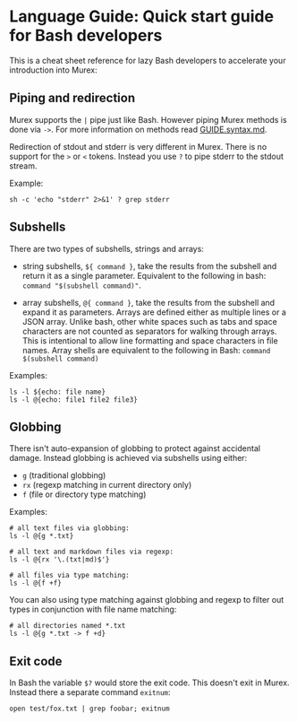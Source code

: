 # Language Guide: Quick start guide for Bash developers

This is a cheat sheet reference for lazy Bash developers to accelerate
your introduction into Murex:

## Piping and redirection

Murex supports the `|` pipe just like Bash. However piping Murex methods
is done via `->`. For more information on methods read [GUIDE.syntax.md](./GUIDE.syntax.md).

Redirection of stdout and stderr is very different in Murex. There is no
support for the `>` or `<` tokens. Instead you use `?` to pipe stderr to
the stdout stream.

Example:

    sh -c 'echo "stderr" 2>&1' ? grep stderr

## Subshells

There are two types of subshells, strings and arrays:

* string subshells, `${ command }`, take the results from the subshell
and return it as a single parameter. Equivalent to the following in bash:
`command "$(subshell command)"`.

* array subshells, `@{ command }`, take the results from the subshell
and expand it as parameters. Arrays are defined either as multiple lines
or a JSON array. Unlike bash, other white spaces such as tabs and space
characters are not counted as separators for walking through arrays.
This is intentional to allow line formatting and space characters in
file names. Array shells are equivalent to the following in Bash:
`command $(subshell command)`

Examples:

    ls -l ${echo: file name}
    ls -l @{echo: file1 file2 file3}

## Globbing

There isn't auto-expansion of globbing to protect against accidental
damage. Instead globbing is achieved via subshells using either:

* `g` (traditional globbing)
* `rx` (regexp matching in current directory only)
* `f` (file or directory type matching)

Examples:

    # all text files via globbing:
    ls -l @{g *.txt}

    # all text and markdown files via regexp:
    ls -l @{rx '\.(txt|md)$'}

    # all files via type matching:
    ls -l @{f +f}

You can also using type matching against globbing and regexp to filter
out types in conjunction with file name matching:

    # all directories named *.txt
    ls -l @{g *.txt -> f +d}

## Exit code

In Bash the variable `$?` would store the exit code. This doesn't exit in
Murex. Instead there a separate command `exitnum`:

    open test/fox.txt | grep foobar; exitnum

